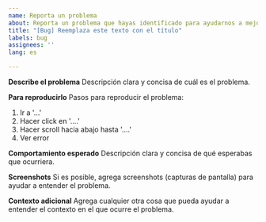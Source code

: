 ```yaml
---
name: Reporta un problema
about: Reporta un problema que hayas identificado para ayudarnos a mejorar
title: "[Bug] Reemplaza este texto con el título"
labels: bug
assignees: ''
lang: es

---
```


**Describe el problema**
Descripción clara y concisa de cuál es el problema.

**Para reproducirlo**
Pasos para reproducir el problema:
1. Ir a '...'
2. Hacer click en '....'
3. Hacer scroll hacia abajo hasta '....'
4. Ver error

**Comportamiento esperado**
Descripción clara y concisa de qué esperabas que ocurriera.

**Screenshots**
Si es posible, agrega screenshots (capturas de pantalla) para ayudar a entender
el problema.

**Contexto adicional**
Agrega cualquier otra cosa que pueda ayudar a entender el contexto en el que
ocurre el problema.
